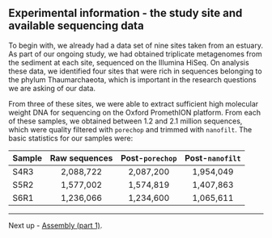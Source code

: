 ## Experimental information - the study site and available sequencing data

To begin with, we already had a data set of nine sites taken from an estuary. As part of our ongoing study, we had obtained triplicate metagenomes from the sediment at each site, sequenced on the Illumina HiSeq. On analysis these data, we identified four sites that were rich in sequences belonging to the phylum Thaumarchaeota, which is important in the research questions we are asking of our data.

From three of these sites, we were able to extract sufficient high molecular weight DNA for sequencing on the Oxford PromethION platform. From each of these samples, we obtained between 1.2 and 2.1 million sequences, which were quality filtered with `porechop` and trimmed with `nanofilt`. The basic statistics for our samples were:

|Sample|Raw sequences|Post-`porechop`|Post-`nanofilt`|
|:---|:---:|:---:|:---:|
|S4R3|2,088,722|2,087,200|1,954,049|
|S5R2|1,577,002|1,574,819|1,407,863|
|S6R1|1,236,066|1,234,600|1,065,611|

----

Next up - [Assembly (part 1)]().
